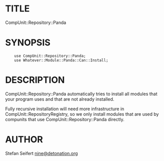 # TITLE

CompUnit::Repository::Panda

# SYNOPSIS

```
    use CompUnit::Repository::Panda;
    use Whatever::Module::Panda::Can::Install;
```

# DESCRIPTION

CompUnit::Repository::Panda automatically tries to install all modules that
your program uses and that are not already installed.

Fully recursive installation will need more infrastructure in
CompUnit::RepositoryRegistry, so we only install modules that are used by
compunits that use CompUnit::Repository::Panda directly.

# AUTHOR

Stefan Seifert <nine@detonation.org>
